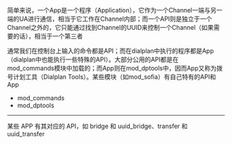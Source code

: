 
简单来说，一个App是一个程序（Application），它作为一个Channel一端与另一端的UA进行通信，相当于它工作在Channel内部；而一个API则是独立于一个Channel之外的，它只能通过找到Channel的UUID来控制一个Channel（如果需要的话），相当于一个第三者

通常我们在控制台上输入的命令都是API；而在dialplan中执行的程序都是App（dialplan中也能执行一些特殊的API）。大部分公用的API都是在mod_commands模块中加载的；而App则在mod_dptools中，因而App又称为拨号计划工具（Dialplan Tools）。某些模块（如mod_sofia）有自己特有的API和App

* mod_commands
* mod_dptools

---

某些 APP 有其对应的 API，如 bridge 和 uuid_bridge、transfer 和 uuid_transfer

